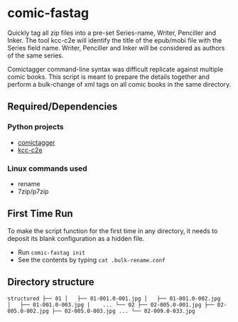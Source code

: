 # comic-fastag
Quickly tag all zip files into a pre-set Series-name, Writer, Penciller and Inker. The tool kcc-c2e will identify the title of the epub/mobi file with the Series field name. Writer, Penciller and Inker will be considered as authors of the same series. 

Comictagger command-line syntax was difficult replicate against multiple comic books. This script is meant to prepare the details together and perform a bulk-change of xml tags on all comic books in the same directory.

## Required/Dependencies
### Python projects
- [comictagger](https://github.com/comictagger/comictagger)
- [kcc-c2e](https://github.com/ciromattia/kcc)
### Linux commands used
- rename
- 7zip/p7zip

## First Time Run
To make the script function for the first time in any directory, it needs to deposit its blank configuration as a hidden file.
- Run `comic-fastag init`
- See the contents by typing `cat .bulk-rename.conf`

## Directory structure
`
structured
├── 01
│   ├── 01-001.0-001.jpg
│   ├── 01-001.0-002.jpg
│   ├── 01-001.0-003.jpg
|    ...
└── 02
    ├── 02-005.0-001.jpg
    ├── 02-005.0-002.jpg
    ├── 02-005.0-003.jpg
    ...
    └── 02-009.0-033.jpg
 `   
    
    
